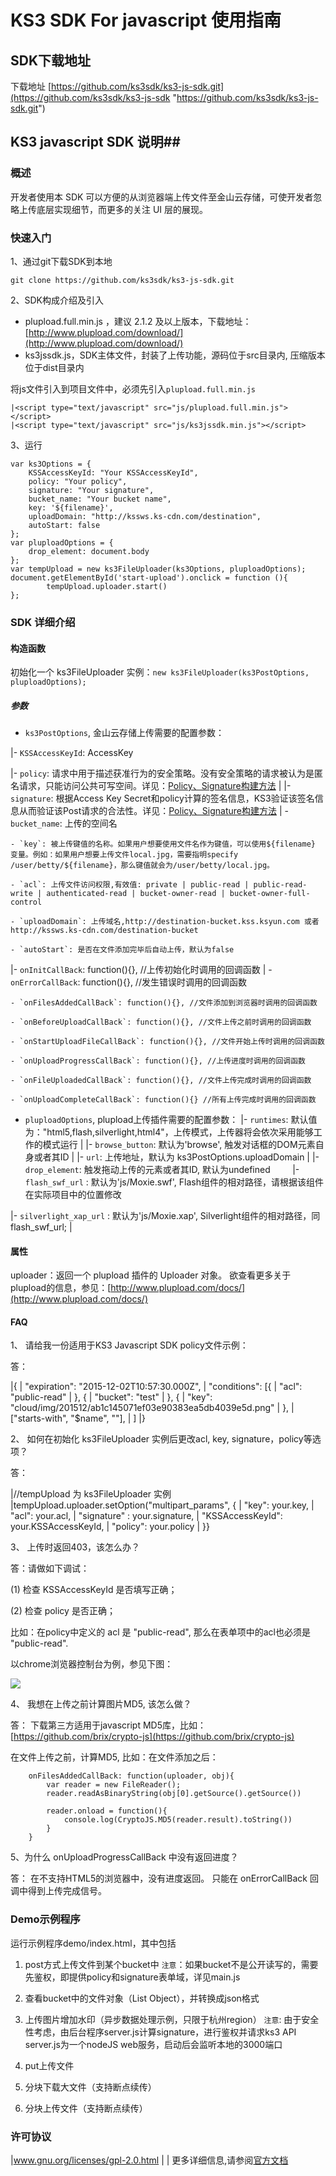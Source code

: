 # KS3 SDK For javascript 使用指南 #

## SDK下载地址 ##
下载地址 [https://github.com/ks3sdk/ks3-js-sdk.git](https://github.com/ks3sdk/ks3-js-sdk "https://github.com/ks3sdk/ks3-js-sdk.git")

## KS3 javascript SDK 说明##

### 概述 ###

开发者使用本 SDK 可以方便的从浏览器端上传文件至金山云存储，可使开发者忽略上传底层实现细节，而更多的关注 UI 层的展现。

### 快速入门 ###

1、通过git下载SDK到本地

`git clone https://github.com/ks3sdk/ks3-js-sdk.git`

2、SDK构成介绍及引入

- plupload.full.min.js ，建议 2.1.2 及以上版本，下载地址：[http://www.plupload.com/download/](http://www.plupload.com/download/)
- ks3jssdk.js，SDK主体文件，封装了上传功能，源码位于src目录内, 压缩版本位于dist目录内

将js文件引入到项目文件中，必须先引入`plupload.full.min.js`


```
|<script type="text/javascript" src="js/plupload.full.min.js"></script>
|<script type="text/javascript" src="js/ks3jssdk.min.js"></script>
```
3、运行

```
var ks3Options = {
    KSSAccessKeyId: "Your KSSAccessKeyId",
    policy: "Your policy",
    signature: "Your signature",
    bucket_name: "Your bucket name",
    key: '${filename}',
    uploadDomain: "http://kssws.ks-cdn.com/destination",
    autoStart: false
};
var pluploadOptions = {
    drop_element: document.body
};
var tempUpload = new ks3FileUploader(ks3Options, pluploadOptions);
document.getElementById('start-upload').onclick = function (){
        tempUpload.uploader.start()
};
```
### SDK 详细介绍 ###
#### 构造函数 ####
初始化一个 ks3FileUploader 实例：`new ks3FileUploader(ks3PostOptions, pluploadOptions);`
##### 参数 #####
- `ks3PostOptions`, 金山云存储上传需要的配置参数：

|- `KSSAccessKeyId`: AccessKey

|- `policy`: 请求中用于描述获准行为的安全策略。没有安全策略的请求被认为是匿名请求，只能访问公共可写空间。详见：[Policy、Signature构建方法](http://ks3.ksyun.com/doc/api/object/post_policy.html)
|
|- `signature`: 根据Access Key Secret和policy计算的签名信息，KS3验证该签名信息从而验证该Post请求的合法性。详见：[Policy、Signature构建方法](http://ks3.ksyun.com/doc/api/object/post_policy.html)
|
    - `bucket_name`: 上传的空间名
    
    - `key`: 被上传键值的名称。如果用户想要使用文件名作为键值，可以使用${filename} 变量。例如：如果用户想要上传文件local.jpg，需要指明specify /user/betty/${filename}，那么键值就会为/user/betty/local.jpg。
            
    - `acl`: 上传文件访问权限,有效值: private | public-read | public-read-write | authenticated-read | bucket-owner-read | bucket-owner-full-control
            
    - `uploadDomain`: 上传域名,http://destination-bucket.kss.ksyun.com 或者 http://kssws.ks-cdn.com/destination-bucket
            
    - `autoStart`: 是否在文件添加完毕后自动上传，默认为false
    
  |- `onInitCallBack`: function(){}, //上传初始化时调用的回调函数
  |
    - `onErrorCallBack`: function(){}, //发生错误时调用的回调函数
    
    - `onFilesAddedCallBack`: function(){}, //文件添加到浏览器时调用的回调函数
    
    - `onBeforeUploadCallBack`: function(){}, //文件上传之前时调用的回调函数
            
    - `onStartUploadFileCallBack`: function(){}, //文件开始上传时调用的回调函数
    
    - `onUploadProgressCallBack`: function(){}, //上传进度时调用的回调函数
    
    - `onFileUploadedCallBack`: function(){}, //文件上传完成时调用的回调函数
    
    - `onUploadCompleteCallBack`: function(){} //所有上传完成时调用的回调函数

- `pluploadOptions`, plupload上传插件需要的配置参数：
|- `runtimes`: 默认值为："html5,flash,silverlight,html4"，上传模式，上传器将会依次采用能够工作的模式运行
|
|- `browse_button`: 默认为'browse', 触发对话框的DOM元素自身或者其ID
|
|- `url`: 上传地址，默认为 ks3PostOptions.uploadDomain
|
|- `drop_element`: 触发拖动上传的元素或者其ID, 默认为undefined
        
|- `flash_swf_url` : 默认为'js/Moxie.swf', Flash组件的相对路径，请根据该组件在实际项目中的位置修改
        
|- `silverlight_xap_url` : 默认为'js/Moxie.xap', Silverlight组件的相对路径，同flash_swf_url;
|
#### 属性 ####

uploader：返回一个 plupload 插件的 Uploader 对象。 欲查看更多关于plupload的信息，参见：[http://www.plupload.com/docs/](http://www.plupload.com/docs/)

#### FAQ ####

1、 请给我一份适用于KS3 Javascript SDK policy文件示例：

答：

|{
|    "expiration": "2015-12-02T10:57:30.000Z",
|    "conditions": [{
|            "acl": "public-read"
|        }, {
|            "bucket": "test"
|        }, {
|            "key": "cloud/img/201512/ab1c145071ef03e90383ea5db4039e5d.png"
|        },
|        ["starts-with", "$name", ""],
|    ]
|}

2、 如何在初始化 ks3FileUploader 实例后更改acl, key, signature，policy等选项？

答：

|//tempUpload 为 ks3FileUploader 实例
|tempUpload.uploader.setOption("multipart_params", {
|                "key": your.key,
|                "acl": your.acl,
|                "signature" : your.signature,
|                "KSSAccessKeyId": your.KSSAccessKeyId,
|                "policy": your.policy
|            }}

3、 上传时返回403，该怎么办？

答：请做如下调试：

(1) 检查 KSSAccessKeyId 是否填写正确；

(2) 检查 policy 是否正确；

比如：在policy中定义的 acl 是 "public-read", 那么在表单项中的acl也必须是 "public-read". 

以chrome浏览器控制台为例，参见下图：

![](http://wendangimg.kssws.ks-cdn.com/javascriptsdk.png)

4、 我想在上传之前计算图片MD5, 该怎么做？

答： 下载第三方适用于javascript MD5库，比如：[https://github.com/brix/crypto-js](https://github.com/brix/crypto-js)

在文件上传之前，计算MD5, 比如：在文件添加之后：

        onFilesAddedCallBack: function(uploader, obj){
            var reader = new FileReader();
            reader.readAsBinaryString(obj[0].getSource().getSource())

            reader.onload = function(){
                console.log(CryptoJS.MD5(reader.result).toString())
            }
        }

5、为什么 onUploadProgressCallBack 中没有返回进度？

答： 在不支持HTML5的浏览器中，没有进度返回。 只能在 onErrorCallBack 回调中得到上传完成信号。

### Demo示例程序 ###
运行示例程序demo/index.html，其中包括

1. post方式上传文件到某个bucket中
`注意`：如果bucket不是公开读写的，需要先鉴权，即提供policy和signature表单域，详见main.js

2. 查看bucket中的文件对象（List Object），并转换成json格式

3. 上传图片增加水印（异步数据处理示例，只限于杭州region）
`注意`: 由于安全性考虑，由后台程序server.js计算signature，进行鉴权并请求ks3 API
server.js为一个nodeJS web服务，启动后会监听本地的3000端口

4. put上传文件

5. 分块下载大文件（支持断点续传）

6. 分块上传文件（支持断点续传）


### 许可协议 ###

|www.gnu.org/licenses/gpl-2.0.html
|
|
更多详细信息,请参阅[官方文档](http://ks3.ksyun.com/doc/api/index.html)
